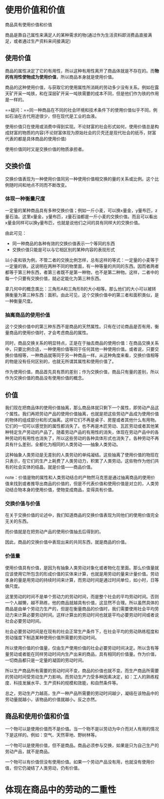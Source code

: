 # 使用价值和价值

商品具有使用价值和价值

商品是靠自己属性来满足人的某种需求的物(通过作为生活资料即消费品直接满足，或者通过生产资料来间接满足)

## 使用价值

商品的属性决定了它的有用性，所以这种有用性离开了商品体就是不存在的。而**物的有用性使物成为使用价值**，所以商品本身就是使用价值。

商品的这种使用价值，与获取它的使用属性所消耗的劳动多少没有关系。例如在露天矿开采一吨铁，和在深层矿开采一吨铁需要的成本不同，但是他们作为铁的作用是一样的。

==疑问：==同一种商品在不同的社会环境和技术条件下的使用价值似乎不同，例如石油在古代用途很少，但在现代是工业的血液。

使用价值只在使用或消费中得到实现。不论财富的社会形式如何，使用价值总是构成财富的物质的内容(不论财富体现为原始社会的贝壳还是现代社会的纸币，财富代表的都是具体商品的使用价值)

使用价值同时又是交换价值的物质承担者。

## 交换价值

交换价值表现为一种使用价值同另一种使用价值相交换的量的关系或比例。这个比例随时间和地点不同而不断改变。

### 体现一种衡量尺度

一定量的某种商品具有多种交换价值；例如一斤小麦，可以换x量金，y量布匹，z量石油。这里x量金，y量布匹，z量石油都是一斤小麦的交换价值。而且可以看出x量金同样可以换y量布匹，也就是说他们之间的具有同样大的交换价值。

由此可见：

* 同一种商品的各种有效的交换价值表示一个等同的东西
* 交换价值只能是可以与它相区别的某种内容的表现形式

以小麦和铁为例，不管二者的交换比例怎样，总有这样的等式：一定量的小麦等于一定量的铁。这说明在两种不同的物里面，有一种等量的共同的东西。因而者两者都等于第三种东西，者第三者既不是第一种物，也不是第二种物。这样，二者中的每一个只要有交换价值，就必定能化为第三种东西。

拿几何中的概念类比：三角形A和三角形B的大小相等。那么他们的大小可以被转换衡量为第三种东西：面积。由此可见，这个交换价值中的第三者和面积类似，是一种衡量尺度。

### 抽离商品的使用价值

这个交换价值中的第三种东西不是商品的天然属性。只有在讨论商品是否有用，衡量商品的使用价值时，才会考虑商品的属性。

同时，商品交换关系的明显特点，正是在于抽去商品的使用价值：在商品交换关系中，只要比例合适，一种使用价值等同于任何其他一种使用价值。或者说，只要交换价值相等，一种商品就等同于另一种商品一样。从这种角度来看，交换价值相等的物是没有任何区别的，也就无所谓其属性和使用价值了。

作为使用价值，商品首先具有质的差别；作为交换价值，商品只有量的差别，所以作为交换价值的商品没有使用价值的概念。

## 价值

我们现在把商品体的使用价值抽离，那么商品体就只剩下一个属性，即劳动产品这个属性。我们再把劳动产品的使用价值抽离，也就是把这些劳动产品成为使用价值的物体的组成部分和形式抽离。这样它们不再是桌子、房屋或者其他什么有用物。它们的一切可以感觉到的属性都消失了。也不再是木匠劳动、瓦匠劳动或者其他某种特定生产劳动的产品了。随着劳动产品的有用性的消失，体现在劳动产品中的各种劳动的有用性也消失了，所以这些劳动的各种具体形式也消失了。各种劳动不再具有什么差别，全都化为相同的人类劳动——抽象人类劳动。

这种抽象人类劳动是无差别的人类劳动的单纯凝结。这些抽离了使用价值的物现在只表示，在它们的生产上耗费了人类劳动力，积累了人类劳动。这些物作为他们共有的社会实体的结晶，就是价值——商品价值。

note：价值是物的属性和人类劳动结合的产物然马克思是通过抽离商品的使用价值来找到或者推导出商品的价值的，但是不代表价值和使用价值是对立的，人类劳动结合物本身的使用价值，使物变成商品，变得具有价值。

### 交换价值与价值

在关于交换价值的论述中，我们知道商品的交换价值表现为同他们的使用价值完全无关的东西。

而价值就是在把劳动产品的使用价值抽去后得到的。

因此，商品的交换价值中表现出来的共同东西，就是商品的价值。

### 价值量

使用价值具有价值，是因为有抽象人类劳动对象化或者物化在里面。那么价值量就应该使用它所包含的形成价值的实体来计算，也就是用劳动的量来计量价值。劳动本身的量是用劳动的持续时间来计算，而劳动时间是通过时间单位，如小时，日等做尺度。

这里劳动的时间不是单个劳动力的劳动时间，而是整个社会的平均劳动时间。否则一个人越懒，越不熟练，他的商品就越具有价值，这显然不合理。所以虽然具体的商品是由单个劳动力生产的，但是在衡量商品的价值时，我们需要使用社会平均劳动力来计算必要劳动时间。这样计算出的劳动时间也就是平均必要劳动时间或者说社会必要劳动时间。

社会必要劳动时间是在现有的社会正常生产条件下，在社会平均的劳动熟练程度和劳动强度下制造某种使用价值所需要的劳动时间。

所以使用价值的价值量，仅由生产使用价值的社会必要劳动时间决定。所以含有等量劳动或者能在同样劳动时间内生产出来的商品，具有相同的价值量。作为价值，一切商品都只是一定量的凝固的劳动时间。

所以生产商品所有需要的劳动时间不变，商品的价值也就不变。而生产商品所需要的劳动时间受劳动生产力影响。而劳动生产力受多种因素决定，如：工人的熟练程度、科技发展水平、生产资料的规模和效能，和自然条件等。

总之，劳动生产力越高，生产一种产品所需要的劳动时间越少，凝结在该物品中的劳动量就越小，该物品的价值就越小。反之亦然。

## 商品和使用价值和价值

一个物可以是使用价值而不是价值。当一个物不是以劳动为中介而对人有用的情况下是这样的。例如：空气、天然草地、野树林等。

一个物可以是使用价值，但不是商品。商品必须参与交换，如果是只为自己生产的劳动产品，就不是商品。

一个物可以有价值但没有使用价值。如果一个劳动产品没有用，也就没有使用价值，但它仍凝结了人类劳动，仍有价值。

#  体现在商品中的劳动的二重性

